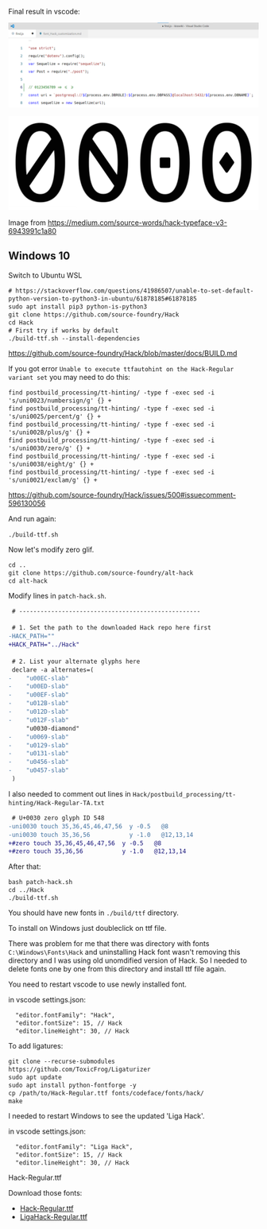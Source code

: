 Final result in vscode:

![](./Hack_vscode.png)

![](./Hack_zero_variants.png)

Image from https://medium.com/source-words/hack-typeface-v3-6943991c1a80

## Windows 10

Switch to Ubuntu WSL

```
# https://stackoverflow.com/questions/41986507/unable-to-set-default-python-version-to-python3-in-ubuntu/61878185#61878185
sudo apt install pip3 python-is-python3
git clone https://github.com/source-foundry/Hack
cd Hack
# First try if works by default
./build-ttf.sh --install-dependencies
```

https://github.com/source-foundry/Hack/blob/master/docs/BUILD.md

If you got error `Unable to execute ttfautohint on the Hack-Regular variant set` you may need to do this:

```
find postbuild_processing/tt-hinting/ -type f -exec sed -i 's/uni0023/numbersign/g' {} +
find postbuild_processing/tt-hinting/ -type f -exec sed -i 's/uni0025/percent/g' {} +
find postbuild_processing/tt-hinting/ -type f -exec sed -i 's/uni002B/plus/g' {} +
find postbuild_processing/tt-hinting/ -type f -exec sed -i 's/uni0030/zero/g' {} +
find postbuild_processing/tt-hinting/ -type f -exec sed -i 's/uni0038/eight/g' {} +
find postbuild_processing/tt-hinting/ -type f -exec sed -i 's/uni0021/exclam/g' {} +
```

https://github.com/source-foundry/Hack/issues/500#issuecomment-596130056

And run again:

`./build-ttf.sh`

Now let's modify zero glif.

```
cd ..
git clone https://github.com/source-foundry/alt-hack
cd alt-hack
```

Modify lines in `patch-hack.sh`.

```diff
 # ---------------------------------------------------

 # 1. Set the path to the downloaded Hack repo here first
-HACK_PATH=""
+HACK_PATH="../Hack"

 # 2. List your alternate glyphs here
 declare -a alternates=(
-    "u00EC-slab"
-    "u00ED-slab"
-    "u00EF-slab"
-    "u012B-slab"
-    "u012D-slab"
-    "u012F-slab"
     "u0030-diamond"
-    "u0069-slab"
-    "u0129-slab"
-    "u0131-slab"
-    "u0456-slab"
-    "u0457-slab"
 )
```

I also needed to comment out lines in `Hack/postbuild_processing/tt-hinting/Hack-Regular-TA.txt`

```diff
 # U+0030 zero glyph ID 548
-uni0030 touch 35,36,45,46,47,56  y -0.5   @8
-uni0030 touch 35,36,56           y -1.0   @12,13,14
+#zero touch 35,36,45,46,47,56  y -0.5   @8
+#zero touch 35,36,56           y -1.0   @12,13,14
```

After that:

```
bash patch-hack.sh
cd ../Hack
./build-ttf.sh
```

You should have new fonts in `./build/ttf` directory.

To install on Windows just doubleclick on ttf file.

There was problem for me that there was directory with fonts `C:\Windows\Fonts\Hack` and uninstalling Hack font wasn't removing this directory and I was using old unomdified version of Hack. So I needed to delete fonts one by one from this directory and install ttf file again.

You need to restart vscode to use newly installed font.

in vscode settings.json:

```
  "editor.fontFamily": "Hack",
  "editor.fontSize": 15, // Hack
  "editor.lineHeight": 30, // Hack
```

To add ligatures:

```
git clone --recurse-submodules https://github.com/ToxicFrog/Ligaturizer
sudo apt update
sudo apt install python-fontforge -y
cp /path/to/Hack-Regular.ttf fonts/codeface/fonts/hack/
make
```

I needed to restart Windows to see the updated 'Liga Hack'.

in vscode settings.json:

```
  "editor.fontFamily": "Liga Hack",
  "editor.fontSize": 15, // Hack
  "editor.lineHeight": 30, // Hack
```

Hack-Regular.ttf

Download those fonts:

- [Hack-Regular.ttf](./Hack-Regular.ttf)
- [LigaHack-Regular.ttf](./LigaHack-Regular.ttf)
